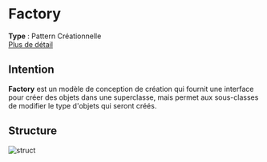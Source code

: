 # Factory
**Type** : Pattern Créationnelle \
[Plus de détail](https://refactoring.guru/design-patterns/factory-method)
## Intention
**Factory** est un modèle de conception de création qui fournit une interface pour créer des objets dans une superclasse, mais permet aux sous-classes de modifier le type d'objets qui seront créés.

## Structure
![struct](https://refactoring.guru/images/patterns/diagrams/factory-method/structure.png)
